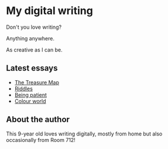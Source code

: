 # My digital writing

Don't you love writing?

Anything anywhere.

As creative as I can be.

## Latest essays

* [The Treasure Map](articles/20210926-treasure-map)
* [Riddles](articles/20210926-riddles)
* [Being patient](articles/20210927-being-patient)
* [Colour world](articles/20210927-colour-world)

## About the author

This 9-year old loves writing digitally, mostly from home
but also occasionally from Room 712!
